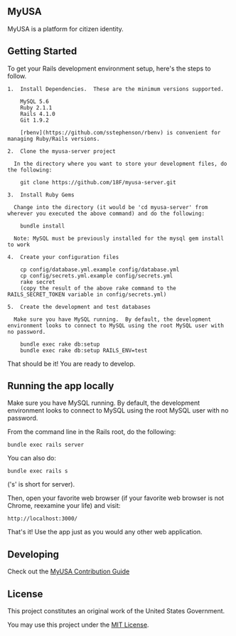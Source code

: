 ## MyUSA

MyUSA is a platform for citizen identity.

## Getting Started

To get your Rails development environment setup, here's the steps to follow.

    1.  Install Dependencies.  These are the minimum versions supported.

        MySQL 5.6
        Ruby 2.1.1
        Rails 4.1.0
        Git 1.9.2

        [rbenv](https://github.com/sstephenson/rbenv) is convenient for managing Ruby/Rails versions.

    2.  Clone the myusa-server project

      In the directory where you want to store your development files, do the following:

        git clone https://github.com/18F/myusa-server.git

    3.  Install Ruby Gems

      Change into the directory (it would be 'cd myusa-server' from wherever you executed the above command) and do the following:

        bundle install

      Note: MySQL must be previously installed for the mysql gem install to work

    4.  Create your configuration files

        cp config/database.yml.example config/database.yml
        cp config/secrets.yml.example config/secrets.yml
        rake secret
        (copy the result of the above rake command to the RAILS_SECRET_TOKEN variable in config/secrets.yml)

    5.  Create the development and test databases

      Make sure you have MySQL running.  By default, the development environment looks to connect to MySQL using the root MySQL user with no password.

        bundle exec rake db:setup
        bundle exec rake db:setup RAILS_ENV=test

That should be it!  You are ready to develop.

## Running the app locally

Make sure you have MySQL running.  By default, the development environment
looks to connect to MySQL using the root MySQL user with no password.

From the command line in the Rails root, do the following:

    bundle exec rails server

You can also do:

    bundle exec rails s

('s' is short for server).

Then, open your favorite web browser (if your favorite web browser is not
Chrome, reexamine your life) and visit:

    http://localhost:3000/

That's it!  Use the app just as you would any other web application.

## Developing

Check out the [MyUSA Contribution Guide](CONTRIBUTING.md)

## License

This project constitutes an original work of the United States Government.

You may use this project under the [MIT License](LICENSE).
